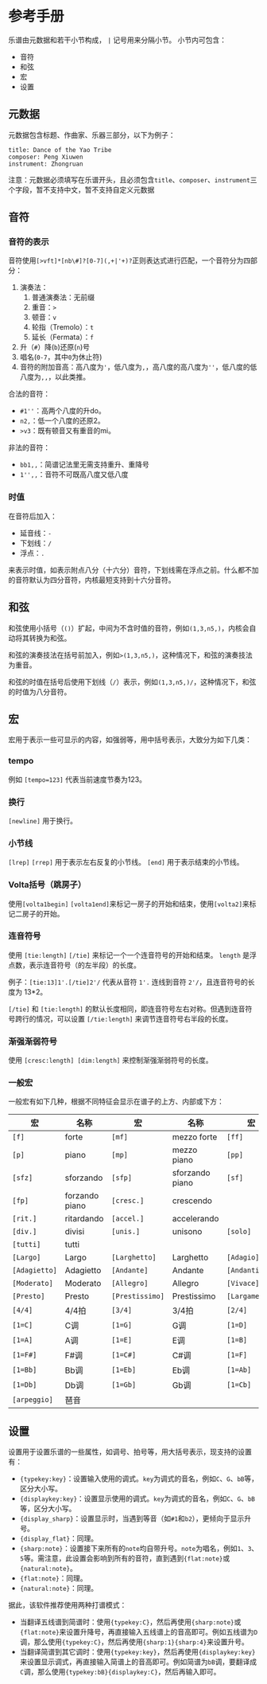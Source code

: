 # 参考手册

乐谱由元数据和若干小节构成， `|` 记号用来分隔小节。
小节内可包含：
- 音符
- 和弦
- 宏
- 设置

## 元数据
元数据包含标题、作曲家、乐器三部分，以下为例子：
```
title: Dance of the Yao Tribe
composer: Peng Xiuwen
instrument: Zhongruan
```
注意：元数据必须填写在乐谱开头，且必须包含`title`、`composer`、`instrument`三个字段，暂不支持中文，暂不支持自定义元数据

## 音符

### 音符的表示

音符使用`[>vft]*[nb\#]?[0-7](,+|'+)?`正则表达式进行匹配，一个音符分为四部分：

1. 演奏法：
   1. 普通演奏法：无前缀
   2. 重音：`>`
   3. 顿音：`v`
   4. 轮指（Tremolo）：`t`
   5. 延长（Fermata）：`f`
2. 升（`#`）降(`b`)还原(`n`)号
3. 唱名(`0-7`，其中`0`为休止符)
4. 音符的附加音高：高八度为`'`，低八度为`,`，高八度的高八度为`''`，低八度的低八度为`,,`，以此类推。

合法的音符：

- `#1''`：高两个八度的升do。
- `n2,`：低一个八度的还原2。
- `>v3`：既有顿音又有重音的mi。

非法的音符：

- `bb1,,`：简谱记法里无需支持重升、重降号
- `1'',,`：音符不可既高八度又低八度

### 时值

在音符后加入：

  - 延音线：`-`
  - 下划线：`/`
  - 浮点：`.`

来表示时值，如表示附点八分（十六分）音符，下划线需在浮点之前。什么都不加的音符默认为四分音符，内核最短支持到十六分音符。

## 和弦

和弦使用小括号（`()`）扩起，中间为不含时值的音符，例如`(1,3,n5,)`，内核会自动将其转换为和弦。

和弦的演奏技法在括号前加入，例如`>(1,3,n5,)`，这种情况下，和弦的演奏技法为重音。

和弦的时值在括号后使用下划线（`/`）表示，例如`(1,3,n5,)/`，这种情况下，和弦的时值为八分音符。


## 宏

宏用于表示一些可显示的内容，如强弱等，用中括号表示，大致分为如下几类：

### tempo
例如 `[tempo=123]` 代表当前速度节奏为123。

### 换行
`[newline]` 用于换行。

### 小节线
`[lrep]` `[rrep]` 用于表示左右反复的小节线。
`[end]` 用于表示结束的小节线。

### Volta括号（跳房子）

使用`[volta1begin]` `[volta1end]`来标记一房子的开始和结束，使用`[volta2]`来标记二房子的开始。

### 连音符号

使用 `[tie:length]` `[/tie]` 来标记一个一个连音符号的开始和结束。 `length` 是浮点数，表示连音符号（的左半段）的长度。

例子：`[tie:13]1'.[/tie]2'/` 代表从音符 `1'.` 连线到音符 `2'/`，且连音符号的长度为 13*2。

`[/tie]` 和 `[tie:length]` 的默认长度相同，即连音符号左右对称。但遇到连音符号跨行的情况，可以设置 `[/tie:length]` 来调节连音符号右半段的长度。

### 渐强渐弱符号

使用 `[cresc:length] [dim:length]` 来控制渐强渐弱符号的长度。

### 一般宏

一般宏有如下几种，根据不同特征会显示在谱子的上方、内部或下方：

| 宏            | 名称           | 宏              | 名称            | 宏             | 名称       |
| ------------- | -------------- | --------------- | --------------- | -------------- | ---------- |
| `[f]`         | forte          | `[mf]`          | mezzo forte     | `[ff]`         | fortissimo |
| `[p]`         | piano          | `[mp]`          | mezzo piano     | `[pp]`         | pianissimo |
| `[sfz]`       | sforzando      | `[sfp]`         | sforzando piano | `[sf]`         | sforzato   |
| `[fp]`        | forzando piano | `[cresc.]`      | crescendo       |                |            |
| `[rit.]`      | ritardando     | `[accel.]`      | accelerando     |
| `[div.]`      | divisi         | `[unis.]`       | unisono         | `[solo]`       | solo       |
| `[tutti]`     | tutti          |                 |                 |                |            |
| `[Largo]`     | Largo          | `[Larghetto]`   | Larghetto       | `[Adagio]`     | Adagio     |
| `[Adagietto]` | Adagietto      | `[Andante]`     | Andante         | `[Andantino]`  | Andantino  |
| `[Moderato]`  | Moderato       | `[Allegro]`     | Allegro         | `[Vivace]`     | Vivace     |
| `[Presto]`    | Presto         | `[Prestissimo]` | Prestissimo     | `[Largamente]` | Largamente |
| `[4/4]`       | 4/4拍          | `[3/4]`         | 3/4拍           | `[2/4]`        | 2/4拍      |
| `[1=C]`       | C调            | `[1=G]`         | G调             | `[1=D]`        | D调        |
| `[1=A]`       | A调            | `[1=E]`         | E调             | `[1=B]`        | B调        |
| `[1=F#]`      | F#调           | `[1=C#]`        | C#调            | `[1=F]`        | F调        |
| `[1=Bb]`      | Bb调           | `[1=Eb]`        | Eb调            | `[1=Ab]`       | Ab调       |
| `[1=Db]`      | Db调           | `[1=Gb]`        | Gb调            | `[1=Cb]`       | Cb调       |
| `[arpeggio]`  | 琶音           |                 |                 |                |            |

## 设置

设置用于设置乐谱的一些属性，如调号、拍号等，用大括号表示，现支持的设置有：

- `{typekey:key}`：设置输入使用的调式。`key`为调式的音名，例如`C`、`G`、`bB`等，区分大小写。
- `{displaykey:key}`：设置显示使用的调式。`key`为调式的音名，例如`C`、`G`、`bB`等，区分大小写。
- `{display_sharp}`：设置显示时，当遇到等音（如`#1`和`b2`），更倾向于显示升号。
- `{display_flat}`：同理。
- `{sharp:note}`：设置接下来所有的`note`均自带升号。`note`为唱名，例如`1`、`3`、`5`等。需注意，此设置会影响到所有的音符，直到遇到`{flat:note}`或`{natural:note}`。
- `{flat:note}`：同理。
- `{natural:note}`：同理。

据此，该软件推荐使用两种打谱模式：

- 当翻译五线谱到简谱时：使用`{typekey:C}`，然后再使用`{sharp:note}`或`{flat:note}`来设置升降号，再直接输入五线谱上的音高即可。例如五线谱为`D`调，那么使用`{typekey:C}`，然后再使用`{sharp:1}{sharp:4}`来设置升号。
- 当翻译简谱到其它调时：使用`{typekey:key}`，然后再使用`{displaykey:key}`来设置显示调式，再直接输入简谱上的音高即可。例如简谱为`bB`调，要翻译成`C`调，那么使用`{typekey:bB}{displaykey:C}`，然后再输入即可。